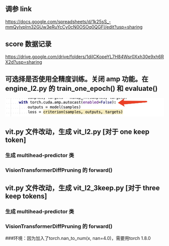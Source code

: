 ## 调参 link
https://docs.google.com/spreadsheets/d/1k25sS_-mmQyIvpIrn32GUw3eRuYcCy0cN0OSOq0QGFI/edit?usp=sharing

## score 数据记录
https://drive.google.com/drive/folders/1diICKopeYL7H84Wsr0Xxh30e9xh6RX2d?usp=sharing

## 可选择是否使用全精度训练。关闭 amp 功能。在 engine_l2.py 的 train_one_epoch() 和 evaluate()
![](fig/1.png)

## vit.py 文件改动，生成 vit_l2.py [对于 one keep token]

### 生成 multihead-predictor 类
### VisionTransformerDiffPruning 的 forward()

## vit.py 文件改动，生成 vit_l2_3keep.py [对于 three keep tokens]


### 生成 multihead-predictor 类
### VisionTransformerDiffPruning 的 forward()

###环境：因为加入了torch.nan_to_num(x, nan=4.0)，需要用torch 1.8.0

